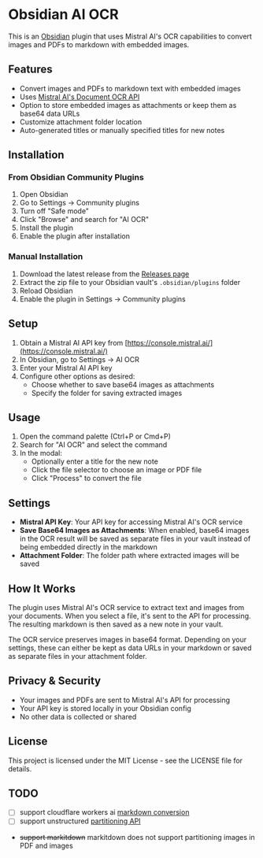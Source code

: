 # Obsidian AI OCR

This is an [Obsidian](https://obsidian.md) plugin that uses Mistral AI's OCR capabilities to convert images and PDFs to markdown with embedded images.

## Features

- Convert images and PDFs to markdown text with embedded images
- Uses [Mistral AI's Document OCR API](https://docs.mistral.ai/capabilities/document/)
- Option to store embedded images as attachments or keep them as base64 data URLs
- Customize attachment folder location
- Auto-generated titles or manually specified titles for new notes

## Installation

### From Obsidian Community Plugins

1. Open Obsidian
2. Go to Settings → Community plugins
3. Turn off "Safe mode"
4. Click "Browse" and search for "AI OCR"
5. Install the plugin
6. Enable the plugin after installation

### Manual Installation

1. Download the latest release from the [Releases page](https://github.com/yourusername/obsidian-ai-ocr/releases/latest)
2. Extract the zip file to your Obsidian vault's `.obsidian/plugins` folder
3. Reload Obsidian
4. Enable the plugin in Settings → Community plugins

## Setup

1. Obtain a Mistral AI API key from [https://console.mistral.ai/](https://console.mistral.ai/)
2. In Obsidian, go to Settings → AI OCR
3. Enter your Mistral AI API key
4. Configure other options as desired:
   - Choose whether to save base64 images as attachments
   - Specify the folder for saving extracted images

## Usage

1. Open the command palette (Ctrl+P or Cmd+P)
2. Search for "AI OCR" and select the command
3. In the modal:
   - Optionally enter a title for the new note
   - Click the file selector to choose an image or PDF file
   - Click "Process" to convert the file

## Settings

- **Mistral API Key**: Your API key for accessing Mistral AI's OCR service
- **Save Base64 Images as Attachments**: When enabled, base64 images in the OCR result will be saved as separate files in your vault instead of being embedded directly in the markdown
- **Attachment Folder**: The folder path where extracted images will be saved

## How It Works

The plugin uses Mistral AI's OCR service to extract text and images from your documents. When you select a file, it's sent to the API for processing. The resulting markdown is then saved as a new note in your vault.

The OCR service preserves images in base64 format. Depending on your settings, these can either be kept as data URLs in your markdown or saved as separate files in your attachment folder.

## Privacy & Security

- Your images and PDFs are sent to Mistral AI's API for processing
- Your API key is stored locally in your Obsidian config
- No other data is collected or shared

## License

This project is licensed under the MIT License - see the LICENSE file for details.

## TODO

- [ ] support cloudflare workers ai [markdown conversion](https://developers.cloudflare.com/changelog/2025-03-20-markdown-conversion/)
- [ ] support unstructured [partitioning API](https://docs.unstructured.io/open-source/core-functionality/partitioning)
- ~~support markitdown~~ markitdown does not support partitioning images in PDF and images
